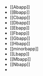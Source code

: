 - [[Abapp]]
- [[Bbapp]]
- [[Cbapp]]
- [[Dbapp]]
- [[Ebapp]]
- [[Fbapp]]
- [[Gbapp]]
- [[Hbapp]]
- [[minorbapp]]
- [[Lbapp]]
- [[Mbapp]]
- [[Nbapp]]
-